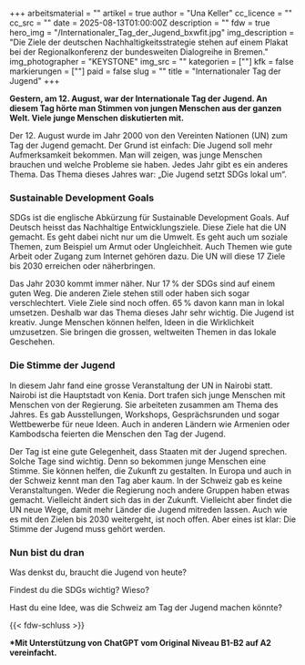+++
arbeitsmaterial = ""
artikel = true
author = "Una Keller"
cc_licence = ""
cc_src = ""
date = 2025-08-13T01:00:00Z
description = ""
fdw = true
hero_img = "/Internationaler_Tag_der_Jugend_bxwfit.jpg"
img_description = "Die Ziele der deutschen Nachhaltigkeitsstrategie stehen auf einem Plakat bei der Regionalkonferenz der bundesweiten Dialogreihe in Bremen."
img_photographer = "KEYSTONE"
img_src = ""
kategorien = [""]
kfk = false
markierungen = [""]
paid = false
slug = ""
title = "Internationaler Tag der Jugend"
+++

**Gestern, am 12. August, war der Internationale Tag der Jugend. An diesem Tag hörte man Stimmen von jungen Menschen aus der ganzen Welt. Viele junge Menschen diskutierten mit.**

Der 12. August wurde im Jahr 2000 von den Vereinten Nationen (UN) zum Tag der Jugend gemacht. Der Grund ist einfach: Die Jugend soll mehr Aufmerksamkeit bekommen. Man will zeigen, was junge Menschen brauchen und welche Probleme sie haben. Jedes Jahr gibt es ein anderes Thema. Das Thema dieses Jahres war: „Die Jugend setzt SDGs lokal um“. 

### Sustainable Development Goals

SDGs ist die englische Abkürzung für Sustainable Development Goals. Auf Deutsch heisst das Nachhaltige Entwicklungsziele. Diese Ziele hat die UN gemacht. Es geht dabei nicht nur um die Umwelt. Es geht auch um soziale Themen, zum Beispiel um Armut oder Ungleichheit. Auch Themen wie gute Arbeit oder Zugang zum Internet gehören dazu. Die UN will diese 17 Ziele bis 2030 erreichen oder näherbringen.

Das Jahr 2030 kommt immer näher. Nur 17 % der SDGs sind auf einem guten Weg. Die anderen Ziele stehen still oder haben sich sogar verschlechtert. Viele Ziele sind noch offen. 65 % davon kann man in lokal umsetzen. Deshalb war das Thema dieses Jahr sehr wichtig. Die Jugend ist kreativ. Junge Menschen können helfen, Ideen in die Wirklichkeit umzusetzen. Sie bringen die grossen, weltweiten Themen in das lokale Geschehen.

### Die Stimme der Jugend

In diesem Jahr fand eine grosse Veranstaltung der UN in Nairobi statt. Nairobi ist die Hauptstadt von Kenia. Dort trafen sich junge Menschen mit Menschen von der Regierung. Sie arbeiteten zusammen am Thema des Jahres. Es gab Ausstellungen, Workshops, Gesprächsrunden und sogar Wettbewerbe für neue Ideen. Auch in anderen Ländern wie Armenien oder Kambodscha feierten die Menschen den Tag der Jugend.

Der Tag ist eine gute Gelegenheit, dass Staaten mit der Jugend sprechen. Solche Tage sind wichtig. Denn so bekommen junge Menschen eine Stimme. Sie können helfen, die Zukunft zu gestalten. In Europa und auch in der Schweiz kennt man den Tag aber kaum. In der Schweiz gab es keine Veranstaltungen. Weder die Regierung noch andere Gruppen haben etwas gemacht. Vielleicht ändert sich das in der Zukunft. Vielleicht aber findet die UN neue Wege, damit mehr Länder die Jugend mitreden lassen. Auch wie es mit den Zielen bis 2030 weitergeht, ist noch offen. Aber eines ist klar: Die Stimme der Jugend muss gehört werden.

### Nun bist du dran

Was denkst du, braucht die Jugend von heute?

Findest du die SDGs wichtig? Wieso?

Hast du eine Idee, was die Schweiz am Tag der Jugend machen könnte?

{{< fdw-schluss >}}

**\*Mit Unterstützung von ChatGPT vom Original Niveau B1-B2 auf A2 vereinfacht.**